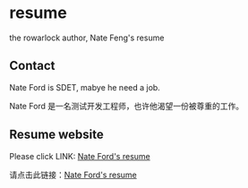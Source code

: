 # resume
the rowarlock author, Nate Feng's resume

## Contact

Nate Ford is SDET, mabye he need a job.

Nate Ford 是一名测试开发工程师，也许他渴望一份被尊重的工作。

## Resume website

Please click LINK: [Nate Ford's resume](https://fengtao1314520.github.io/author-nf-resume/)

请点击此链接：[Nate Ford's resume](https://fengtao1314520.github.io/author-nf-resume/)

